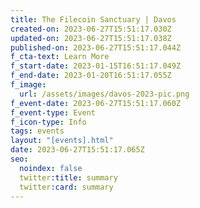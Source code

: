 ```yaml
---
title: The Filecoin Sanctuary | Davos
created-on: 2023-06-27T15:51:17.030Z
updated-on: 2023-06-27T15:51:17.038Z
published-on: 2023-06-27T15:51:17.044Z
f_cta-text: Learn More
f_start-date: 2023-01-15T16:51:17.049Z
f_end-date: 2023-01-20T16:51:17.055Z
f_image:
  url: /assets/images/davos-2023-pic.png
f_event-date: 2023-06-27T15:51:17.060Z
f_event-type: Event
f_icon-type: Info
tags: events
layout: "[events].html"
date: 2023-06-27T15:51:17.065Z
seo:
  noindex: false
  twitter:title: summary
  twitter:card: summary
---
```

